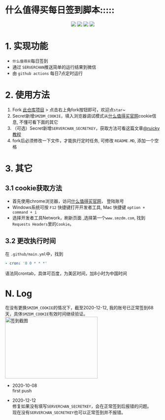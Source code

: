 什么值得买每日签到脚本:::::
===

<p align="center">
    <img src="https://img.shields.io/badge/Created on-2020.10-green"/>
    <img src="https://img.shields.io/badge/Python-3.7-blue"/>
    <img src="https://img.shields.io/badge/Last commit-Dec.-yellow"/>
    <img src="https://img.shields.io/badge/Repo size-35.8kb-red"/>
</p>

# 1. 实现功能
+ `什么值得买`每日签到
+ 通过 `SERVERCHAN`推送简单的运行结果到微信
+ 由 `github actions` 每日7点定时运行

# 2. 使用方法
1. Fork [此仓库项目](https://github.com/stark666/smzdm_bot) > 点击右上角fork按钮即可，欢迎点`star`~
2. Secret新增`SMZDM_COOKIE`，填入浏览器调试模式从[什么值得买官网](https://www.smzdm.com/)cookie信息, 不懂可看下面的其它
3. （可选）Secret新增`SERVERCHAN_SECRETKEY`，获取方法可看这篇文章[@ruicky教程](https://ruicky.me/2020/06/05/jd-sign/)
4. fork后必须修改一下文件，才能执行定时任务, 可修改 `README.MD`, 添加一个空格


# 3. 其它
## 3.1 cookie获取方法
+ 首先使用chrome浏览器，访问[什么值得买官网](https://www.smzdm.com/)， 登陆账号
+ Windows系统可按 `F12` 快捷键打开开发者工具, Mac 快捷键 `option + command + i`
+ 选择开发者工具Network，刷新页面 ,选择第一个`www.smzdm.com`, 找到`Requests Headers`里的`Cookie`。

## 3.2 更改执行时间
在 `.github/main.yml`中，找到
```yml
- cron: '0 0 * * *'
```
语法同crontab，具体可百度，为美区时间，加8小时为中国时间


# N. Log
在没有更换`SMZDM_COOKIE`的情况下，截至2020-12-12, 我的账号已正常签到68天，具体`SMZDM_COOKIE`有效时间继续验证。  
<img src="pics/log_20201212.jpg" width="300" height="200" alt="签到截图" div align=center /><br/>

+ 2020-10-08  
first push

+ 2020-12-12  
修复如果没有填写`SERVERCHAN_SECRETKEY`，会在正常签到后报错的问题。  
现在没有`SERVERCHAN_SECRETKEY`也可以正常签到并不报错。      
